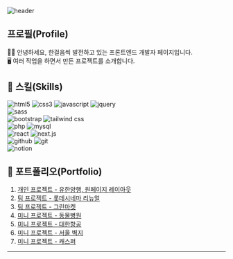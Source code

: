 ![header](https://capsule-render.vercel.app/api?type=waving&color=auto&height=150&section=header&text=FrontEnd&fontSize=30)

## 프로필(Profile)
🙍‍♂️ 안녕하세요, 한걸음씩 발전하고 있는 프론트엔드 개발자 페이지입니다.<br />
🖥 여러 작업을 하면서 만든 프로젝트를 소개합니다.


## 📕 스킬(Skills)
<div>
  <img src="https://img.shields.io/badge/HTML5-E34F26?style=for-the-badge&logo=HTML5&logoColor=white" alt='html5' />
  <img src="https://img.shields.io/badge/CSS3-663399?style=for-the-badge&logo=CSS&logoColor=white" alt='css3' />
  <img src="https://img.shields.io/badge/Javascript-F7DF1E?style=for-the-badge&logo=javascript&logoColor=white" alt='javascript' />
  <img src="https://img.shields.io/badge/jquery-0769AD?style=for-the-badge&logo=jquery&logoColor=white" alt='jquery' />
  <br/>
  <img src="https://img.shields.io/badge/sass-CC6699?style=for-the-badge&logo=sass&logoColor=white" alt='sass' />
  <br />
  <img src="https://img.shields.io/badge/bootstrap-7952B3?style=for-the-badge&logo=bootstrap&logoColor=white" alt='bootstrap' />
  <img src="https://img.shields.io/badge/tailwindcss-06B6D4?style=for-the-badge&logo=tailwindcss&logoColor=white" alt='tailwind css' />
  <br/>
  <img src="https://img.shields.io/badge/php-777BB4?style=for-the-badge&logo=php&logoColor=white" alt='php' />
  <img src="https://img.shields.io/badge/mysql-4479A1?style=for-the-badge&logo=mysql&logoColor=white" alt='mysql' />
  <br />
  <img src="https://img.shields.io/badge/React-61DAFB?style=for-the-badge&logo=react&logoColor=white" alt='react' />
  <img src="https://img.shields.io/badge/next.js-000000?style=for-the-badge&logo=next.js&logoColor=white" alt='next.js' />
  <br />
  <img src="https://img.shields.io/badge/github-181717?style=for-the-badge&logo=github&logoColor=white" alt='github' />
  <img src="https://img.shields.io/badge/git-F05032?style=for-the-badge&logo=git&logoColor=white" alt='git' />
  <br />
  <img src="https://img.shields.io/badge/notion-000000?style=for-the-badge&logo=notion&logoColor=white" alt='notion' />
</div>


## 📒 포트폴리오(Portfolio)
1. <a href='https://shy9803.github.io/kdt_project1/' title='유한양행'>개인 프로젝트 - 유한양행, 원페이지 레이아웃</a>
2. <a href='http://shyport.dothome.co.kr/롯데시네마/' title='롯데시네마'>팀 프로젝트 - 롯데시네마 리뉴얼</a>
3. <a href='https://greenmarket25.netlify.app/' title='그린마켓'>팀 프로젝트 - 그린마켓</a>
4. <a href='https://shy9803.github.io/animalhospital/' title='동물병원'>미니 프로젝트 - 동물병원</a>
5. <a href='https://shy9803.github.io/korair2025/' title='대한항공'>미니 프로젝트 - 대한항공</a>
6. <a href='https://shy9803.github.io/S_Wall/' title='서울벽지'>미니 프로젝트 - 서울 벽지</a>
7. <a href='http://shyport.dothome.co.kr/casper/' title='캐스퍼'>미니 프로젝트 - 캐스퍼</a>
---

